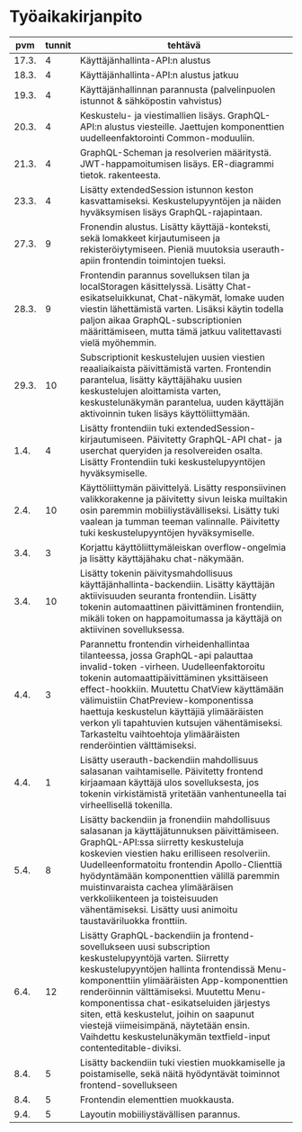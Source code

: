 # Työaikakirjanpito

| pvm | tunnit | tehtävä |
| --- | ------ | ------- |
|17.3.| 4 | Käyttäjänhallinta-API:n alustus |
|18.3.| 4 | Käyttäjänhallinta-API:n alustus jatkuu|
|19.3.| 4 |  Käyttäjänhallinnan parannusta (palvelinpuolen istunnot & sähköpostin vahvistus) |
|20.3.| 4 | Keskustelu- ja viestimallien lisäys. GraphQL-API:n alustus viesteille. Jaettujen komponenttien uudelleenfaktorointi Common-moduuliin.|
|21.3.| 4 | GraphQL-Scheman ja resolverien määritystä. JWT-happamoitumisen lisäys. ER-diagrammi tietok. rakenteesta.|
|23.3.| 4 | Lisätty extendedSession istunnon keston kasvattamiseksi. Keskustelupyyntöjen ja näiden hyväksymisen lisäys GraphQL-rajapintaan.|
|27.3.| 9 | Fronendin alustus. Lisätty käyttäjä-konteksti, sekä lomakkeet kirjautumiseen ja rekisteröiytymiseen. Pieniä muutoksia userauth-apiin frontendin toimintojen tueksi.|
|28.3.| 9 | Frontendin parannus sovelluksen tilan ja localStoragen käsittelyssä. Lisätty Chat-esikatseluikkunat, Chat-näkymät, lomake uuden viestin lähettämistä varten. Lisäksi käytin todella paljon aikaa GraphQL-subscriptionien määrittämiseen, mutta tämä jatkuu valitettavasti vielä myöhemmin.|
|29.3.| 10 | Subscriptionit keskustelujen uusien viestien reaaliaikaista päivittämistä varten. Frontendin parantelua, lisätty käyttäjähaku uusien keskustelujen aloittamista varten, keskustelunäkymän parantelua, uuden käyttäjän aktivoinnin tuken lisäys käyttöliittymään.|
|1.4. | 4 | Lisätty frontendiin tuki extendedSession-kirjautumiseen. Päivitetty GraphQL-API chat- ja userchat queryiden ja resolvereiden osalta. Lisätty Frontendiin tuki keskustelupyyntöjen hyväksymiselle.|
|2.4. | 10 | Käyttöliittymän päivittelyä. Lisätty responsiivinen valikkorakenne ja päivitetty sivun leiska muiltakin osin paremmin mobiiliystävälliseksi. Lisätty tuki vaalean ja tumman teeman valinnalle. Päivitetty tuki keskustelupyyntöjen hyväksymiselle.|
|3.4. | 3 | Korjattu käyttöliittymäleiskan overflow-ongelmia ja lisätty käyttäjähaku chat-näkymään.|
|3.4. | 10 | Lisätty tokenin päivitysmahdollisuus käyttäjänhallinta-backendiin. Lisätty käyttäjän aktiivisuuden seuranta frontendiin. Lisätty tokenin automaattinen päivittäminen frontendiin, mikäli token on happamoitumassa ja käyttäjä on aktiivinen sovelluksessa.|
|4.4. | 3 | Parannettu frontendin virheidenhallintaa tilanteessa, jossa GraphQL-api palauttaa invalid-token -virheen. Uudelleenfaktoroitu tokenin automaattipäivittäminen yksittäiseen effect-hookkiin. Muutettu ChatView käyttämään välimuistiin ChatPreview-komponentissa haettuja keskustelun käyttäjiä ylimääräisten verkon yli tapahtuvien kutsujen vähentämiseksi. Tarkasteltu vaihtoehtoja ylimääräisten renderöintien välttämiseksi.|
|4.4. | 1 | Lisätty userauth-backendiin mahdollisuus salasanan vaihtamiselle. Päivitetty frontend kirjaamaan käyttäjä ulos sovelluksesta, jos tokenin virkistämistä yritetään vanhentuneella tai virheellisellä tokenilla.|
|5.4. | 8 | Lisätty backendiin ja fronendiin mahdollisuus salasanan ja käyttäjätunnuksen päivittämiseen. GraphQL-API:ssa siirretty keskusteluja koskevien viestien haku erilliseen resolveriin. Uudelleenformatoitu frontendin Apollo-Clienttiä hyödyntämään komponenttien välillä paremmin muistinvaraista cachea ylimääräisen verkkoliikenteen ja toisteisuuden vähentämiseksi. Lisätty uusi animoitu taustaväriluokka fronttiin.|
|6.4. | 12 | Lisätty GraphQL-backendiin ja frontend-sovellukseen uusi subscription keskustelupyyntöjä varten. Siirretty keskustelupyyntöjen hallinta frontendissä Menu-komponenttiin ylimääräisten App-komponenttien renderöinnin välttämiseksi. Muutettu Menu-komponentissa chat-esikatseluiden järjestys siten, että keskustelut, joihin on saapunut viestejä viimeisimpänä, näytetään ensin. Vaihdettu keskustelunäkymän textfield-input contenteditable-diviksi.|
|8.4. | 5 | Lisätty backendiin tuki viestien muokkamiselle ja poistamiselle, sekä näitä hyödyntävät toiminnot frontend-sovellukseen|
|8.4. | 5 | Frontendin elementtien muokkausta.|
|9.4.| 5 | Layoutin mobiiliystävällisen parannus.|